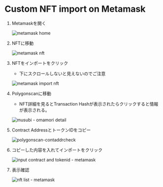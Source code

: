 # Custom NFT import on Metamask

1. Metamaskを開く

   ![metamask home](https://github.com/LowyShin/KnowledgeBase/assets/20239203/619b98cc-6cdc-4e36-ab54-5444721d9eec)

2. NFTに移動

   ![metamask nft](https://github.com/LowyShin/KnowledgeBase/assets/20239203/77f89f1e-e7fc-4ac6-94b2-729f07f97b45)

3. NFTをインポートをクリック

   - 下にスクロールしないと見えないのでご注意

   ![metamask import nft](https://github.com/LowyShin/KnowledgeBase/assets/20239203/e98f5605-a235-4833-9196-c5a44464afe7)

4. Polygonscanに移動

   - NFT詳細を見るとTransaction Hashが表示されたらクリックすると情報が表示される。

   ![musubi - omamori detail ](https://github.com/LowyShin/KnowledgeBase/assets/20239203/1f2e2ed5-6026-438b-b864-fd09092e8a50)

5. Contract AddressとトークンIDをコピー

   ![polygonscan-contaddrcheck](https://github.com/LowyShin/KnowledgeBase/assets/20239203/5fc6c74c-eb2b-4011-a616-5b7e92a3648c)

6. コピーした内容を入れてインポートをクリック

   ![input contract and tokenid - metamask](https://github.com/LowyShin/KnowledgeBase/assets/20239203/ec023cb0-4ba6-4cba-be6d-9f5863c32572)

7. 表示確認

   ![nft list - metamask](https://github.com/LowyShin/KnowledgeBase/assets/20239203/e9b508da-3ef8-41df-b363-663768241a2a)



